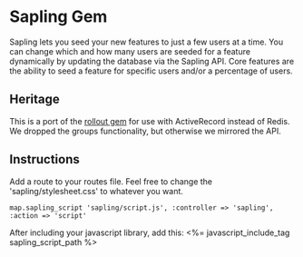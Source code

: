 Sapling Gem
===========

Sapling lets you seed your new features to just a few users at a time. You can change which and how many users are
seeded for a feature dynamically by updating the database via the Sapling API. Core features are the ability to
seed a feature for specific users and/or a percentage of users.

Heritage
--------

This is a port of the [rollout gem](https://github.com/jamesgolick/rollout) for
use with ActiveRecord instead of Redis. We dropped the groups functionality, but otherwise we mirrored the API.

Instructions
------------

Add a route to your routes file. Feel free to change the 'sapling/stylesheet.css' to whatever you want.

    map.sapling_script 'sapling/script.js', :controller => 'sapling', :action => 'script'

After including your javascript library, add this:
    <%= javascript_include_tag sapling_script_path %>
